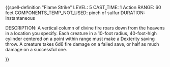 {{spell-definition "Flame Strike"
LEVEL: 5
CAST_TIME: 1 Action
RANGE: 60 feet
COMPONENTS_TEMP_NOT_USED: pinch of sulfur
DURATION: Instantaneous

DESCRIPTION:
A vertical column of divine fire roars down from the heavens in a location you specify. Each creature in a 10-foot radius, 40-foot-high cylinder centered on a point within range must make a Dexterity saving throw. A creature takes 6d6 fire damage on a failed save, or half as much damage on a successful one. 

}}